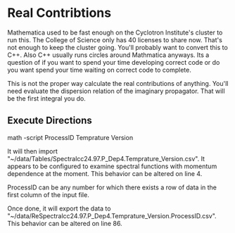 # Real Contribtions

Mathematica used to be fast enough on the Cyclotron Institute's cluster to run this. The College of Science only has 40 licenses to share now. That's not enough to keep the cluster going. You'll probably want to convert this to C++. Also C++ usually runs circles around Mathmatica anyways. Its a question of if you want to spend your time developing correct code or do you want spend your time waiting on correct code to complete.

This is not the proper way calculate the real contributions of anything. You'll need evaluate the dispersion relation of the imaginary propagator. That will be the first integral you do.

## Execute Directions

math -script ProcessID Temprature Version

It will then import "~/data/Tables/Spectralcc24.97.P\_Dep4.Temprature\_Version.csv". It appears to be configured to examine spectral functions with momentum dependence at the moment. This behavior can be altered on line 4.

ProcessID can be any number for which there exists a row of data in the first column of the input file.

Once done, it will export the data to "~/data/ReSpectralcc24.97.P\_Dep4.Temprature\_Version.ProcessID.csv". This behavior can be altered on line 86.
